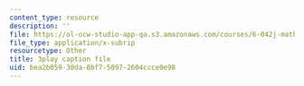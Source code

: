 ```yaml
---
content_type: resource
description: ''
file: https://ol-ocw-studio-app-qa.s3.amazonaws.com/courses/6-042j-mathematics-for-computer-science-spring-2015/bea2b05930da8bf750972604ccce0e98_o57CTwt1-ck.srt
file_type: application/x-subrip
resourcetype: Other
title: 3play caption file
uid: bea2b059-30da-8bf7-5097-2604ccce0e98
---
```

